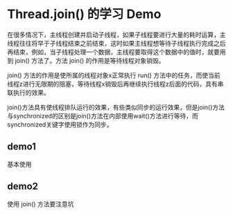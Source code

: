 # Thread.join() 的学习 Demo

在很多情况下，主线程创建并启动子线程，如果子线程要进行大量的耗时运算，主线程往往将早于子线程结束之前结束，这时如果主线程想等待子线程执行完成之后再结束，例如，当子线程处理一个数据，主线程要取得这个数据中的值时，就要用到 join()
方法了。方法 join() 的作用是等待线程对象销毁。

join() 方法的作用是使所属的线程对象x正常执行 run() 方法中的任务，而使当前线程z进行无限期的阻塞，等待线程x销毁后再继续执行线程z后面的代码，具有串联执行的效果。

join()方法具有使线程排队运行的效果，有些类似同步的运行效果，但是join()方法与synchronized的区别是join()方法在内部使用wait()方法进行等待，而synchronized关键字使用锁作为同步。

## demo1

基本使用

## demo2

使用 join() 方法要注意坑